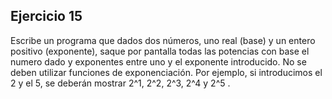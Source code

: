 ## Ejercicio 15

Escribe un programa que dados dos números, uno real (base) y un entero
positivo (exponente), saque por pantalla todas las potencias con base el
numero dado y exponentes entre uno y el exponente introducido. No se deben
utilizar funciones de exponenciación. Por ejemplo, si introducimos el 2 y el 5,
se deberán mostrar 2^1, 2^2, 2^3, 2^4 y 2^5
.
